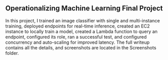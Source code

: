 ## Operationalizing Machine Learning Final Project

In this project, I trained an image classifier with single and multi-instance training, deployed endpoints for real-time inference, 
created an EC2 instance to locally train a model, created a Lambda function to query an endpoint, configured its role, ran a successful test, 
and configured concurrency and auto-scaling for improved latency. The full writeup contains all the details, and screenshots are located in the Screenshots folder.
